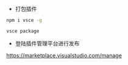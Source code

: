 - 打包插件

```bash
npm i vsce -g

vsce package
```

- 登陆插件管理平台进行发布

https://marketplace.visualstudio.com/manage
